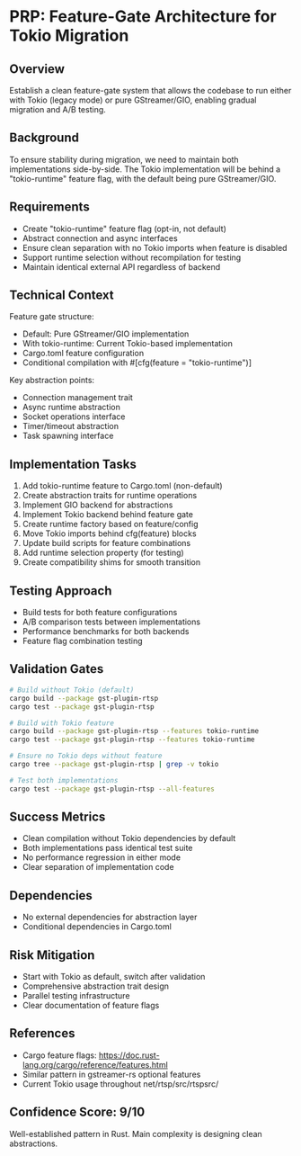 # PRP: Feature-Gate Architecture for Tokio Migration

## Overview
Establish a clean feature-gate system that allows the codebase to run either with Tokio (legacy mode) or pure GStreamer/GIO, enabling gradual migration and A/B testing.

## Background
To ensure stability during migration, we need to maintain both implementations side-by-side. The Tokio implementation will be behind a "tokio-runtime" feature flag, with the default being pure GStreamer/GIO.

## Requirements
- Create "tokio-runtime" feature flag (opt-in, not default)
- Abstract connection and async interfaces
- Ensure clean separation with no Tokio imports when feature is disabled
- Support runtime selection without recompilation for testing
- Maintain identical external API regardless of backend

## Technical Context
Feature gate structure:
- Default: Pure GStreamer/GIO implementation
- With tokio-runtime: Current Tokio-based implementation
- Cargo.toml feature configuration
- Conditional compilation with #[cfg(feature = "tokio-runtime")]

Key abstraction points:
- Connection management trait
- Async runtime abstraction
- Socket operations interface
- Timer/timeout abstraction
- Task spawning interface

## Implementation Tasks
1. Add tokio-runtime feature to Cargo.toml (non-default)
2. Create abstraction traits for runtime operations
3. Implement GIO backend for abstractions
4. Implement Tokio backend behind feature gate
5. Create runtime factory based on feature/config
6. Move Tokio imports behind cfg(feature) blocks
7. Update build scripts for feature combinations
8. Add runtime selection property (for testing)
9. Create compatibility shims for smooth transition

## Testing Approach
- Build tests for both feature configurations
- A/B comparison tests between implementations
- Performance benchmarks for both backends
- Feature flag combination testing

## Validation Gates
```bash
# Build without Tokio (default)
cargo build --package gst-plugin-rtsp
cargo test --package gst-plugin-rtsp

# Build with Tokio feature
cargo build --package gst-plugin-rtsp --features tokio-runtime
cargo test --package gst-plugin-rtsp --features tokio-runtime

# Ensure no Tokio deps without feature
cargo tree --package gst-plugin-rtsp | grep -v tokio

# Test both implementations
cargo test --package gst-plugin-rtsp --all-features
```

## Success Metrics
- Clean compilation without Tokio dependencies by default
- Both implementations pass identical test suite
- No performance regression in either mode
- Clear separation of implementation code

## Dependencies
- No external dependencies for abstraction layer
- Conditional dependencies in Cargo.toml

## Risk Mitigation
- Start with Tokio as default, switch after validation
- Comprehensive abstraction trait design
- Parallel testing infrastructure
- Clear documentation of feature flags

## References
- Cargo feature flags: https://doc.rust-lang.org/cargo/reference/features.html
- Similar pattern in gstreamer-rs optional features
- Current Tokio usage throughout net/rtsp/src/rtspsrc/

## Confidence Score: 9/10
Well-established pattern in Rust. Main complexity is designing clean abstractions.
